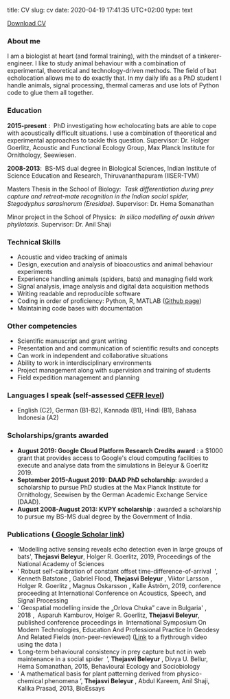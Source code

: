 title: CV
slug: cv
date: 2020-04-19 17:41:35 UTC+02:00
type: text

<a href="../Thejasvi_Beleyur_CV.pdf" target="_blank">Download CV</a>

### About me 
I am a biologist at heart (and formal training), with the mindset of a tinkerer-engineer. I
like to study animal behaviour with a combination of experimental, theoretical and technology-driven
methods. The field of bat echolocation allows me to do exactly that. In my daily life as a PhD student I
handle animals, signal processing, thermal cameras and use lots of Python code to glue them all
together.

### Education 

**2015-present** : ​ PhD investigating how echolocating bats are able to cope with acoustically difficult
situations. I use a combination of theoretical and experimental approaches to tackle this question.
Supervisor: Dr. Holger Goerlitz, Acoustic and Functional Ecology Group, Max Planck Institute for
Ornithology, Seewiesen.

**2008-2013**: ​ BS-MS dual degree in Biological Sciences, Indian Institute of Science Education and Research,
Thiruvananthapuram (IISER-TVM)

Masters Thesis in the School of Biology: ​ *Task differentiation during prey capture and retreat-mate
recognition in the Indian social spider, Stegodyphus sarasinorum (Eresidae)*. Supervisor: Dr. Hema
Somanathan

Minor project in the School of Physics: ​ *In silico modelling of auxin driven phyllotaxis*. Supervisor: Dr. Anil
Shaji

### Technical Skills
* Acoustic and video tracking of animals
* Design, execution and analysis of bioacoustics and animal behaviour experiments
* Experience handling animals (spiders, bats) and managing field work
* Signal analysis, image analysis and digital data acquisition methods
* Writing readable and reproducible software
* Coding in order of proficiency: Python, R, MATLAB (<a href="https://github.com/thejasvibr" target="_blank">Github page</a>​)
* Maintaining code bases with documentation 

### Other competencies 
* Scientific manuscript and grant writing
* Presentation and and communication of scientific results and concepts
* Can work in independent and collaborative situations
* Ability to work in interdisciplinary environments
* Project management along with supervision and training of students
* Field expedition management and planning

### Languages I speak (self-assessed <a href="https://en.wikipedia.org/wiki/Common_European_Framework_of_Reference_for_Languages#Common_reference_levels" target="_blank">CEFR level</a>)
* English (C2), German (B1-B2), Kannada (B1), Hindi (B1), Bahasa Indonesia (A2)

### Scholarships/grants awarded 
* **August 2019: Google Cloud Platform Research Credits award​** : a $1000 grant that provides
access to Google's cloud computing facilities to execute and analyse data from the simulations in
Beleyur & Goerlitz 2019.
* **September 2015-August 2019: DAAD PhD scholarship**: ​ awarded a scholarship to pursue PhD
studies at the Max Planck Institute for Ornithology, Seewisen by the German Academic
Exchange Service (DAAD).
* **August 2008-August 2013: KVPY scholarship**​ : awarded a scholarship to pursue my BS-MS dual
degree by the Government of India.


### Publications (<a href="https://scholar.google.co.in/citations?user=qCvp1tAAAAAJ&hl=en&oi=ao" target="_blank"> Google Scholar link</a>)
* 'Modelling active sensing reveals echo detection even in large groups of bats', **Thejasvi Beleyur**,
Holger R. Goerlitz, 2019, Proceedings of the National Academy of Sciences
* '​ Robust self-calibration of constant offset time-difference-of-arrival ​ ', Kenneth Batstone , Gabriel
Flood, **Thejasvi Beleyur** , Viktor Larsson , Holger R. Goerlitz , Magnus Oskarsson , Kalle Åström,
2019, conference proceeding at International Conference on Acoustics, Speech, and Signal
Processing
* '​ Geospatial modelling inside the „Orlova Chuka” cave in Bulgaria' ​ , ​ 2018​ , ​ Asparuh Kamburov,
Holger R. Goerlitz, **Thejasvi Beleyur**, ​ published conference proceedings in ​ International
Symposium On Modern Technologies, Education And Professional Practice In Geodesy And
Related Fields​ (non-peer-reviewed) ([Link](https://youtu.be/AxDdBvLjSMQ) to a flythrough video using the data​ )
* ‘Long-term behavioural consistency in prey capture but not in web maintenance in a social
spider ​ ’, **Thejasvi Beleyur​** , Divya U. Bellur, Hema Somanathan, 2015, Behavioural Ecology and
Sociobiology
* ‘​ A mathematical basis for plant patterning derived from physico-chemical phenomena ’, ​**Thejasvi
Beleyur**​ , Abdul Kareem, Anil Shaji, Kalika Prasad, 2013, BioEssays
